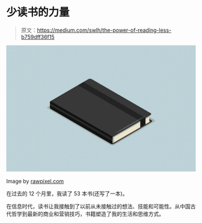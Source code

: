# 少读书的力量

> 原文：<https://medium.com/swlh/the-power-of-reading-less-b759dff36f15>

![](img/66e48f16febb3ee0ee33c3f47f09c07c.png)

Image by [rawpixel.com](http://rawpixel.com/)

在过去的 12 个月里，我读了 53 本书(还写了一本)。

在信息时代，读书让我接触到了以前从未接触过的想法、技能和可能性。从中国古代哲学到最新的商业和营销技巧，书籍塑造了我的生活和思维方式。